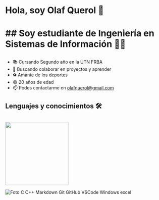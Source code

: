 # Hola, soy Olaf Querol 👋 <h1>  ## Soy estudiante de Ingeniería en Sistemas de Información 👨‍💻<h2>  
  * 📚 Cursando Segundo año en la UTN FRBA 
  * 👯 Buscando colaborar en proyectos y aprender
  * ⚽ Amante de los deportes
  * 😄 20 años de edad
  * 📫 Podes contactarme en olafquerol@gmail.com 
## Lenguajes y conocimientos 🛠 <h2>
 <img src="https://img2.freepng.es/20171217/033/letter-c-png-5a36954d474e54.1991877715135266052921.jpg" width="200" height="200" />

 ![Foto](https://img2.freepng.es/20171217/033/letter-c-png-5a36954d474e54.1991877715135266052921.jpg)
 C C++  Markdown Git GitHub VSCode  Windows excel

